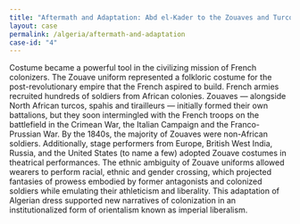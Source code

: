 ```yaml
---
title: "Aftermath and Adaptation: Abd el-Kader to the Zouaves and Turcos in Popular Print"
layout: case
permalink: /algeria/aftermath-and-adaptation
case-id: "4"
---
```


Costume became a powerful tool in the civilizing
mission of French colonizers. The Zouave uniform
represented a folkloric costume for the
post-revolutionary empire that the French aspired to
build. French armies recruited hundreds of soldiers
from African colonies. Zouaves — alongside North
African turcos, spahis and tirailleurs — initially
formed their own battalions, but they soon
intermingled with the French troops on the battlefield
in the Crimean War, the Italian Campaign and the
Franco-Prussian War. By the 1840s, the majority of
Zouaves were non-African soldiers. Additionally, stage
performers from Europe, British West India, Russia,
and the United States (to name a few) adopted Zouave
costumes in theatrical performances. The ethnic
ambiguity of Zouave uniforms allowed wearers to
perform racial, ethnic and gender crossing, which
projected fantasies of prowess embodied by former
antagonists and colonized soldiers while emulating
their athleticism and liberality. This adaptation of
Algerian dress supported new narratives of
colonization in an institutionalized form of
orientalism known as imperial liberalism.
